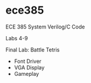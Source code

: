 # ece385
ECE 385 System Verilog/C Code

Labs 4-9

Final Lab: Battle Tetris
- Font Driver
- VGA Display
- Gameplay
